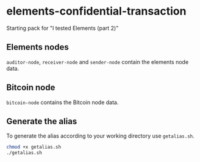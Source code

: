 # elements-confidential-transaction
Starting pack for "I tested Elements (part 2)"

## Elements nodes
`auditor-node`, `receiver-node` and `sender-node` contain the elements node data.

## Bitcoin node
`bitcoin-node` contains the Bitcoin node data.

## Generate the alias
To generate the alias according to your working directory use `getalias.sh`.

```bash
chmod +x getalias.sh
./getalias.sh
```
